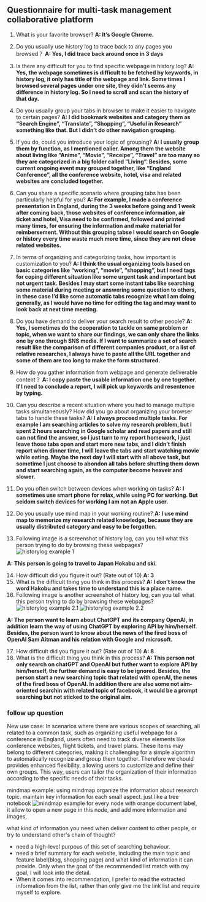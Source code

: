 ## Questionnaire for multi-task management collaborative platform

1.	What is your favorite browser?
**A: It’s Google Chrome.**
2.	Do you usually use history log to trace back to any pages you browsed？
**A: Yes, I did trace back around once in 3 days**
3.	Is there any difficult for you to find specific webpage in history log?
**A: Yes, the webpage sometimes is difficult to be fetched by keywords, in history log, it only has title of the webpage and link. Some times I browsed several pages under one site, they didn't seems any difference in history log. So I need to scroll and scan the history of that day.**
4.	Do you usually group your tabs in browser to make it easier to navigate to certain pages?
**A: I did bookmark websites and category them as “Search Engine”, “Translate”, “Shopping”, “Useful in Research” something like that. But I didn’t do other navigation grouping.**
5.	If you do, could you introduce your logic of grouping?
**A: I usually group them by function, as I mentioned ealier. Among them the website about living like ”Anime”, “Movie”, “Receipe”, “Travel” are too many so they are categorized in a big folder called ”Living”. Besides, some current ongoing event may grouped together, like “England Conference”, all the conference website, hotel, visa and related websites are concluded together.**
6.	Can you share a specific scenario where grouping tabs has been particularly helpful for you?
**A: For example, I made a conference presentation in England, during the 3 weeks before going and 1 week after coming back, those websites of conference information, air ticket and hotel, Visa need to be confirmed, followed and printed many times, for ensuring the information and make material for reimbersement. Without this grouping tabse I would search on Google or history every time waste much more time, since they are not close related websites.**
7.	In terms of organizing and categorizing tasks, how important is customization to you?
**A: I think the usual organizing tools based on basic categories like “working”, “movie”, “shopping”, but I need tags for coping different situation like some urgent task and important but not urgent task. Besides I may start some instant tabs like searching some material during meeting or answering some question to others, in these case I’d like some automatic tabs recognize what I am doing generally, as I would have no time for editing the tag and may want to look back at next time meeting.**
8.	Do you have demand to deliver your search result to other people?
**A: Yes, I sometimes do the cooperation to tackle on same problem or topic, when we want to share our findings, we can only share the links one by one through SNS media. If I want to summarize a set of search result like the comparison of different companies product, or a list of relative researches, I always have to paste all the URL together and some of them are too long to make the form structured.**
9.	How do you gather information from webpage and generate deliverable content？
**A: I copy paste the usable information one by one together. If I need to conclude a report, I will pick up keywords and resentence by typing.**
10.	Can you describe a recent situation where you had to manage multiple tasks simultaneously? How did you go about organizing your browser tabs to handle these tasks?
**A: I always proceed multiple tasks. For example I am searching articles to solve my research problem, but I spent 2 hours searching in Google scholar and read papers and still can not find the answer, so I just turn to my report homework, I just leave those tabs open and start more new tabs, and I didn’t finish report when dinner time, I will leave the tabs and start watching movie while eating. Maybe the next day I will start with all above task, but sometime I just choose to abondon all tabs before shutting them down and start searching again, as the computer become heaveir and slower.**

11.	Do you often switch between devices when working on tasks?
**A: I sometimes use smart phone for relax, while using PC for working. But seldom switch devices for working I am not an Apple user.**

12.	Do you usually use mind map in your working routine?
**A: I use mind map to memorize my research related knowledge, because they are usually distributed category and easy to be forgotten.**

13.	Following image is a screenshot of history log, can you tell what this person trying to do by browsing these webpages?
 ![historylog example 1](https://github.com/Vis4Sense/student-projects/blob/main/2023-2024/jiaqi-li/interview/example_1.png)
 
**A: This person is going to travel to Japan Hokabu and ski.**

14.	How difficult did you figure it out? (Rate out of 10)
**A: 3**
15.	What is the difficult thing you think in this process?
**A: I don’t know the word Hakobu and takes time to understand this is a place name.**
16.	Following image is another screenshot of history log, can you tell what this person trying to do by browsing these webpages?
![historylog example 2.1](https://github.com/Vis4Sense/student-projects/blob/main/2023-2024/jiaqi-li/interview/example_2_1.png)
![historylog example 2.2](https://github.com/Vis4Sense/student-projects/blob/main/2023-2024/jiaqi-li/interview/example_2_2.png)
 
**A: The person want to learn about ChatGPT and its company OpenAI, in addition learn the way of using ChatGPT by exploring API by him/herself. Besides, the person want to know about the news of the fired boss of OpenAI Sam Aitman and his relation with Google and microsoft.**

17.	How difficult did you figure it out? (Rate out of 10)
**A: 8**
18.	What is the difficult thing you think in this process?
**A: This person not only search on chatGPT and OpenAI but futher want to explore API by him/herself, the further demand is easy to be ignored. Besides, the person start a new searching topic that related with openAI, the news of the fired boss of OpenAI. In addition there are also some not aim-oriented searchin with related topic of facebook, it would be a prompt searching but not sticked to the original aim.**


### follow up question
New use case: 
In scenarios where there are various scopes of searching, all related to a common task, such as organizing useful webpage for a conference in England, users often need to track diverse elements like conference websites, flight tickets, and travel plans. These items may belong to different categories, making it challenging for a simple algorithm to automatically recognize and group them together. Therefore we chould provides enhanced flexibility, allowing users to customize and define their own groups. This way, users can tailor the organization of their information according to the specific needs of their tasks.

mindmap example: using mindmap organize the information about research topic. maintain key information for each small aspect. just like a tree notebook
![mindmap example](https://github.com/Vis4Sense/student-projects/blob/main/2023-2024/jiaqi-li/interview/404601704726967_.pic.jpg)
for every node with orange document label, it allow to open a new page in this node, and add more information and images, 

what kind of information you need when deliver content to other people, or try to understand other's chain of thought? 
- need a high-level purpous of this set of searching behaviour. 
- need a brief summary for each website, including the main topic and feature label(blog, shopping page) and what kind of information it can provide. 
Only when the goal of the recommended list match with my goal, I will look into the detail. 
- When it comes into recommendation, I prefer to read the extracted information from the list, rather than only give me the link list and require myself to explore. 
